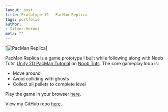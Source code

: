```yaml
---
layout: post
title: Prototype 19 - PacMan Replica
tags: portfolio
author:
- Silver-Hornet
meta: ""
---
```


[![PacMan Replica]({{site.url}}/pacman-replica.gif)]

PacMan Replica is a game prototype I built while following along with Noob Tuts’ [Unity 2D PacMan Tutorial](https://noobtuts.com/unity/2d-pacman-game) on [Noob Tuts](https://www.noobtuts.com/). The core gameplay loop is:

- Move around
- Avoid colliding with ghosts
- Collect all pellets to complete level

Play the game in your browser [here](https://play.unity.com/mg/other/pacman-replica-from-noob-tuts-unity-2d-pac-man-tutorial).

View my GitHub repo [here](https://github.com/silver-hornet/noobtuts-pacman-replica).